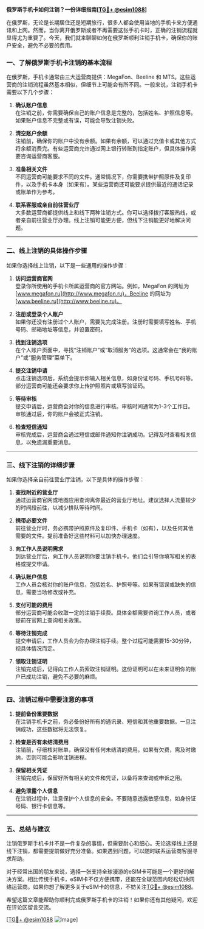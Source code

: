 **俄罗斯手机卡如何注销？一份详细指南[[TG💪+ @esim1088](https://t.me/s/esim1088)]**

在俄罗斯，无论是长期居住还是短期旅行，很多人都会使用当地的手机卡来方便通讯和上网。然而，当你离开俄罗斯或者不再需要这张手机卡时，正确的注销流程就显得尤为重要了。今天，我们就来聊聊如何在俄罗斯顺利注销手机卡，确保你的账户安全，避免不必要的费用。

### 一、了解俄罗斯手机卡注销的基本流程

在俄罗斯，手机卡通常由三大运营商提供：MegaFon、Beeline 和 MTS。这些运营商的注销流程虽然基本相似，但细节上可能会有所不同。一般来说，注销手机卡需要以下几个步骤：

1. **确认账户信息**  
   在注销之前，你需要确保自己的账户信息是完整的，包括姓名、护照信息等。如果账户信息不完整或有误，可能会导致注销失败。

2. **清空账户余额**  
   注销前，确保你的账户中没有余额。如果有余额，可以通过充值卡或其他方式将余额消费完。有些运营商允许通过网上银行转账到指定账户，但具体操作需要咨询运营商客服。

3. **准备相关文件**  
   不同运营商可能要求不同的文件。通常情况下，你需要携带护照原件及复印件，以及手机卡本身（如果有）。某些运营商还可能要求提供最近的通话记录或账单作为参考。

4. **联系客服或亲自前往营业厅**  
   大多数运营商都提供线上和线下两种注销方式。你可以选择拨打客服热线，或者亲自前往营业厅办理。线上注销可能更方便，但线下注销能更好地解决问题。

---

### 二、线上注销的具体操作步骤

如果你选择线上注销，以下是一些通用的操作步骤：

1. **访问运营商官网**  
   登录你所使用的手机卡所属运营商的官方网站。例如，MegaFon 的网址为 [www.megafon.ru](http://www.megafon.ru)，Beeline 的网址为 [www.beeline.ru](http://www.beeline.ru)。

2. **注册或登录个人账户**  
   如果你还没有注册过个人账户，需要先完成注册。注册时需要填写姓名、手机号码、邮箱地址等信息，并设置密码。

3. **找到注销选项**  
   在个人账户页面中，寻找“注销账户”或“取消服务”的选项。这通常会在“我的账户”或“服务管理”菜单下。

4. **提交注销申请**  
   点击注销选项后，系统会提示你输入相关信息，如身份证号码、手机号码等。部分运营商可能还会要求你上传护照照片或填写验证码。

5. **等待审核**  
   提交申请后，运营商会对你的信息进行审核。审核时间通常为1-3个工作日。审核通过后，你的账户会被正式注销。

6. **检查短信通知**  
   审核完成后，运营商会通过短信或邮件通知你注销成功。记得及时查看相关信息，以免遗漏重要消息。

---

### 三、线下注销的详细步骤

如果你选择亲自前往营业厅注销，以下是具体的操作步骤：

1. **查找附近的营业厅**  
   通过运营商官网或地图应用查询离你最近的营业厅地址。建议选择人流量较少的时间段前往，以减少排队等待时间。

2. **携带必要文件**  
   前往营业厅时，务必携带护照原件及复印件、手机卡（如有），以及任何其他需要的文件。提前准备好这些材料可以加快办理速度。

3. **向工作人员说明需求**  
   到达营业厅后，向工作人员说明你要注销手机卡。他们会引导你填写相关的表格或提交申请。

4. **确认账户信息**  
   工作人员会核对你的账户信息，包括姓名、护照号等。如果有错误或缺失的信息，需要当场修改或补充。

5. **支付可能的费用**  
   部分运营商可能会收取一定的注销手续费。具体金额需要咨询工作人员，或者提前在官网上查询相关政策。

6. **等待注销完成**  
   提交申请后，工作人员会为你办理注销手续。整个过程可能需要15-30分钟，视具体情况而定。

7. **领取注销证明**  
   注销完成后，记得向工作人员索取注销证明。这份证明可以在未来证明你的账户已成功注销，避免不必要的麻烦。

---

### 四、注销过程中需要注意的事项

1. **提前备份重要数据**  
   在注销手机卡之前，务必备份好所有的通讯录、短信和其他重要数据。一旦注销成功，这些数据将无法恢复。

2. **检查是否有未结清费用**  
   注销前，仔细核对账单，确保没有任何未结清的费用。如果有欠费，需及时缴纳，否则可能会影响注销进程。

3. **保留相关凭证**  
   注销完成后，保留好所有相关的文件和凭证，以备将来查询或申诉之用。

4. **避免泄露个人信息**  
   在注销过程中，注意保护个人信息的安全。不要随意透露敏感信息，如身份证号码、银行卡信息等。

---

### 五、总结与建议

注销俄罗斯手机卡并不是一件复杂的事情，但需要耐心和细心。无论选择线上还是线下注销，都需要提前做好充分准备。如果遇到问题，可以随时联系运营商客服寻求帮助。

对于经常出国的朋友来说，选择一张支持全球漫游的eSIM卡可能是一个更好的解决方案。相比传统手机卡，eSIM卡不仅方便携带，还能在全球范围内轻松切换网络运营商。如果你想了解更多关于eSIM卡的信息，不妨关注[TG💪+ @esim1088](https://t.me/s/esim1088)。

希望这篇文章能帮助你顺利完成俄罗斯手机卡的注销！如果你还有其他疑问，欢迎在评论区留言交流。

[[TG💪+ @esim1088](https://t.me/s/esim1088) ![Image](https://i.postimg.cc/4NQfJmqS/Snipaste-2025-05-13-00-14-12.png)]